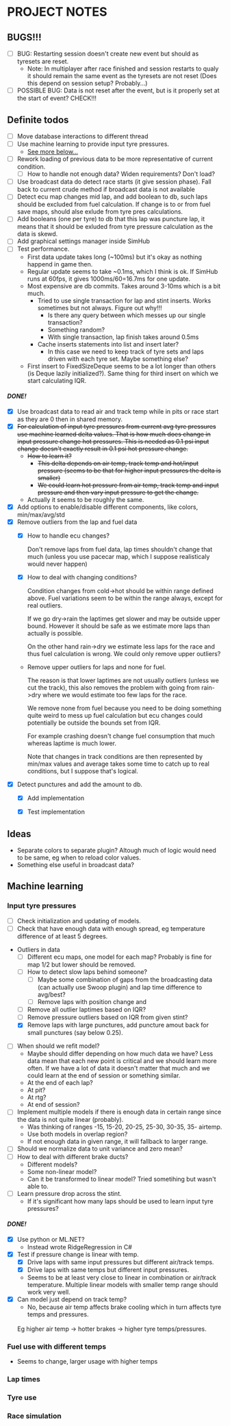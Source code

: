 ﻿# PROJECT NOTES

## BUGS!!!

- [ ] BUG: Restarting session doesn't create new event but should as tyresets are reset.
    - Note: In multiplayer after race finished and session restarts to qualy it should remain the same event as the tyresets are not reset (Does this depend on session setup? Probably...)
- [ ] POSSIBLE BUG: Data is not reset after the event, but is it properly set at the start of event? CHECK!!!

## Definite todos

- [ ] Move database interactions to different thread
- [ ] Use machine learning to provide input tyre pressures.
  - [See more below...](#input-tyre-pressures)
- [ ] Rework loading of previous data to be more representative of current condition.
  - [ ] How to handle not enough data? Widen requirements? Don't load?
- [ ] Use broadcast data do detect race starts (it give session phase). Fall back to current crude method if broadcast data is not available
- [ ] Detect ecu map changes mid lap, and add boolean to db, such laps should be excluded from fuel calculation. If change is to or from fuel save maps, should alse exlude from tyre pres calculations.
- [ ] Add booleans (one per tyre) to db that this lap was puncture lap, it means that it should be exluded from tyre pressure calculation as the data is skewd.
- [ ] Add graphical settings manager inside SimHub
- [ ] Test performance.
    - First data update takes long (~100ms) but it's okay as nothing happend in game then.
    - Regular update seems to take ~0.1ms, which I think is ok. If SimHub runs at 60fps, it gives 1000ms/60=16.7ms for one update.
    - Most expensive are db commits. Takes around 3-10ms which is a bit much.
        - Tried to use single transaction for lap and stint inserts. Works sometimes but not always. Figure out why!!!
            - Is there any query between which messes up our single transaction?
            - Something random?
            - With single transaction, lap finish takes around 0.5ms
        - Cache inserts statements into list and insert later?
            - In this case we need to keep track of tyre sets and laps driven with each tyre set. Maybe something else?
    - First insert to FixedSizeDeque seems to be a lot longer than others (is Deque lazily initialized?). Same thing for third insert on which we start calculating IQR.

#### *DONE!*

- [x] Use broadcast data to read air and track temp while in pits or race start as they are 0 then in shared memory.
- [x] ~~For calculation of input tyre pressures from current avg tyre pressures use machine learned delta values. That is how much does change in input pressure change hot pressures. This is needed as 0.1 psi input change doesn't exactly result in 0.1 psi hot pressure change.~~
  - ~~How to learn it?~~
      - ~~This delta depends on air temp, track temp and hot/input pressure (seems to be that for higher input pressures the delta is smaller)~~
      - ~~We could learn hot pressure from air temp, track temp and input pressure and then vary input pressure to get the change.~~
   - Actually it seems to be roughly the same.  
- [x] Add options to enable/disable different components, like colors, min/max/avg/std
- [x] Remove outliers from the lap and fuel data
    - [x] How to handle ecu changes? 
    
        Don't remove laps from fuel data, lap times shouldn't change that much (unless you use pacecar map, which I suppose realisticaly would never happen)
    - [x] How to deal with changing conditions? 

        Condition changes from cold->hot should be within range defined above. Fuel variations seem to be within the range always, except for real outliers.

        If we go dry->rain the laptimes get slower and may be outside upper bound. However it should be safe as we estimate more laps than actually is possible.

        On the other hand rain->dry we estimate less laps for the race and thus fuel calculation is wrong. We could only remove upper outliers?
    - Remove upper outliers for laps and none for fuel. 
    
        The reason is that lower laptimes are not usually outliers (unless we cut the track), this also removes the problem with going from rain->dry where we would estimate too few laps for the race. 
    
        We remove none from fuel because you need to be doing something quite weird to mess up fuel calculation but ecu changes could potentially be outside the bounds set from IQR. 
        
        For example crashing doesn't change fuel consumption that much whereas laptime is much lower.

        Note that changes in track conditions are then represented by min/max values and average takes some time to catch up to real conditions, but I suppose that's logical.
- [x] Detect punctures and add the amount to db.
    - [x] Add implementation
    - [x] Test implementation
           
          

## Ideas

- Separate colors to separate plugin? Altough much of logic would need to be same, eg when to reload color values.
- Something else useful in broadcast data?



## Machine learning

### Input tyre pressures

- [ ] Check initialization and updating of models.
- [ ] Check that have enough data with enough spread, eg temperature difference of at least 5 degrees.
- Outliers in data
  - [ ] Different ecu maps, one model for each map? Probably is fine for map 1/2 but lower should be removed.
  - [ ] How to detect slow laps behind someone?
    - [ ] Maybe some combination of gaps from the broadcasting data (can actually use Swoop plugin) and lap time difference to avg/best?
    - [ ] Remove laps with position change and
  - [ ] Remove all outlier laptimes based on IQR?
  - [ ] Remove pressure outliers based on IQR from given stint?
  - [x] Remove laps with large punctures, add puncture amout back for small punctures (say below 0.25).
- [ ] When should we refit model?
  - Maybe should differ depending on how much data we have? Less data mean that each new point is critical and we should learn more often. If we have a lot of data it doesn't matter that much and we could learn at the end of session or something similar.
  - At the end of each lap?
  - At pit?
  - At rtg?
  - At end of session?
- [ ] Implement multiple models if there is enough data in certain range since the data is not quite linear (probably).
  - Was thinking of ranges -15, 15-20, 20-25, 25-30, 30-35, 35- airtemp.
  - Use both models in overlap region?
  - If not enough data in given range, it will fallback to larger range.
- [ ] Should we normalize data to unit variance and zero mean?
- [ ] How to deal with different brake ducts?
  - Different models?
  - Some non-linear model?
  - Can it be transformed to linear model? Tried sometihing but wasn't able to.
- [ ] Learn pressure drop across the stint.
  - If it's significant how many laps should be used to learn input tyre pressures?

#### *DONE!*

- [x] Use python or ML.NET?
  - Instead wrote RidgeRegression in C#
- [x] Test if pressure change is linear with temp.
  - [x] Drive laps with same input pressures but different air/track temps.
  - [x] Drive laps with same temps but different input pressures.
  - Seems to be at least very close to linear in combination or air/track temperature. Multiple linear models with smaller temp range should work very well.
- [x] Can model just depend on track temp? 
  - No, because air temp affects brake cooling which in turn affects tyre temps and pressures. 
  <br>
  Eg higher air temp -> hotter brakes -> higher tyre temps/pressures.

### Fuel use with different temps

- Seems to change, larger usage with higher temps

### Lap times

### Tyre use

### Race simulation